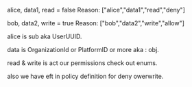alice, data1, read = false Reason: ["alice","data1","read","deny"]

bob, data2, write = true Reason: ["bob","data2","write","allow"]

alice is sub aka UserUUID.

data is OrganizationId or PlatformID or more aka : obj.

read & write is act our permissions check out enums.

also we have eft in policy definition for deny owerwrite.
